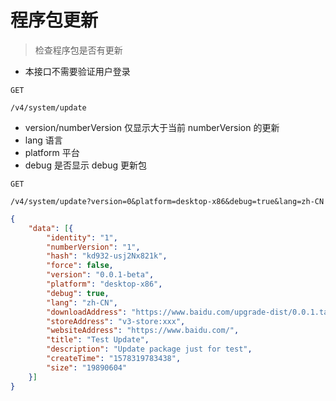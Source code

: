 # 程序包更新

> 检查程序包是否有更新
* 本接口不需要验证用户登录

```
GET
```
```
/v4/system/update
```

* version/numberVersion 仅显示大于当前 numberVersion 的更新
* lang 语言
* platform 平台
* debug 是否显示 debug 更新包
```
GET
```
```
/v4/system/update?version=0&platform=desktop-x86&debug=true&lang=zh-CN
```

```json
{
	"data": [{
		"identity": "1",
		"numberVersion": "1",
		"hash": "kd932-usj2Nx821k",
		"force": false,
		"version": "0.0.1-beta",
		"platform": "desktop-x86",
		"debug": true,
		"lang": "zh-CN",
		"downloadAddress": "https://www.baidu.com/upgrade-dist/0.0.1.tar.gz",
		"storeAddress": "v3-store:xxx",
		"websiteAddress": "https://www.baidu.com/",
		"title": "Test Update",
		"description": "Update package just for test",
		"createTime": "1578319783438",
		"size": "19890604"
	}]
}
```
